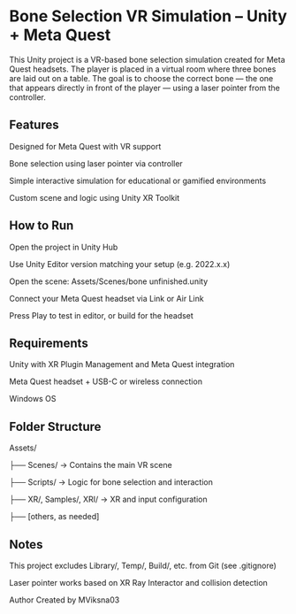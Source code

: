 # Bone Selection VR Simulation – Unity + Meta Quest

This Unity project is a VR-based bone selection simulation created for Meta Quest headsets. The player is placed in a virtual room where three bones are laid out on a table. The goal is to choose the correct bone — the one that appears directly in front of the player — using a laser pointer from the controller.

## Features
Designed for Meta Quest with VR support

Bone selection using laser pointer via controller

Simple interactive simulation for educational or gamified environments

Custom scene and logic using Unity XR Toolkit

## How to Run

Open the project in Unity Hub

Use Unity Editor version matching your setup (e.g. 2022.x.x)

Open the scene: Assets/Scenes/bone unfinished.unity

Connect your Meta Quest headset via Link or Air Link

Press Play to test in editor, or build for the headset

## Requirements

Unity with XR Plugin Management and Meta Quest integration

Meta Quest headset + USB-C or wireless connection

Windows OS

## Folder Structure

Assets/

├── Scenes/ → Contains the main VR scene

├── Scripts/ → Logic for bone selection and interaction

├── XR/, Samples/, XRI/ → XR and input configuration

├── [others, as needed]

## Notes

This project excludes Library/, Temp/, Build/, etc. from Git (see .gitignore)

Laser pointer works based on XR Ray Interactor and collision detection

Author
Created by MViksna03
